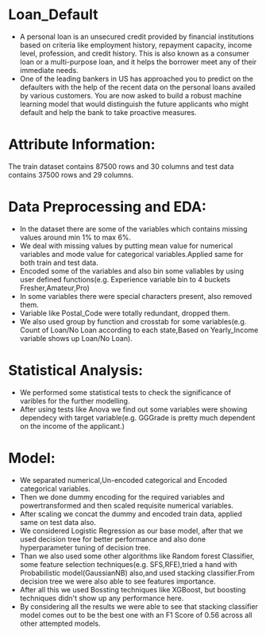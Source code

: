 # Loan_Default
* A personal loan is an unsecured credit provided by financial institutions based on criteria like employment history, repayment capacity, income level, profession, and credit history. This is also known as a consumer loan or a multi-purpose loan, and it helps the borrower meet any of their immediate needs.
* One of the leading bankers in US has approached you to predict on the defaulters with the help of the recent data on the personal loans availed by various customers.
You are now asked to build a robust machine learning model that would distinguish the future applicants who might default and help the bank to take proactive measures.

# Attribute Information:
The train dataset contains 87500 rows and 30 columns and test data contains 37500 rows and 29 columns.

# Data Preprocessing and EDA:
* In the dataset there are some of the variables which contains missing values around min 1% to max 6%.
* We deal with missing values by putting mean value for numerical variables and mode value for categorical variables.Applied same for both train and test data.
* Encoded some of the variables and also bin some valiables by using user defined functions(e.g. Experience variable bin to 4 buckets Fresher,Amateur,Pro)
* In some variables there were special characters present, also removed them.
* Variable like Postal_Code were totally redundant, dropped them.
* We also used group by function and crosstab for some variables(e.g. Count of Loan/No Loan according to each state,Based on Yearly_Income variable shows up Loan/No Loan).

# Statistical Analysis:
* We performed some statistical tests to check the significance of varibles for the further modelling.
* After using tests like Anova we find out some variables were showing dependecy with target variable(e.g. GGGrade is pretty much dependent on the income of the applicant.)

# Model:
* We separated numerical,Un-encoded categorical and Encoded categorical variables.
* Then we done dummy encoding for the required variables and powertransformed and then scaled requisite numerical variables.
* After scaling we concat the dummy and encoded train data, applied same on test data also.
* We considered Logistic Regression as our base model, after that we used decision tree for better performance and also done hyperparameter tuning of decision tree.
* Than we also used some other algorithms like Random forest Classifier, some feature selection techniques(e.g. SFS,RFE),tried a hand with Probabilistic model(GaussianNB) also,and used stacking classifier.From decision tree we were also able to see features importance.
* After all this we used Bossting techniques like XGBoost, but boosting techniques didn't show up any performance here.
* By considering all the results we were able to see that stacking classifier model comes out to be the best one with an F1 Score of 0.56 across all other attempted models.
